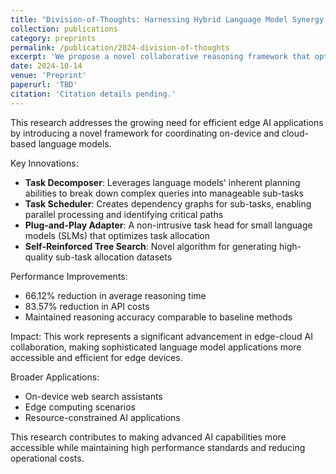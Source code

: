 ```yaml
---
title: "Division-of-Thoughts: Harnessing Hybrid Language Model Synergy for Efficient On-Device LLM Agents"
collection: publications
category: preprints
permalink: /publication/2024-division-of-thoughts
excerpt: 'We propose a novel collaborative reasoning framework that optimizes the synergy between edge-deployed small language models and cloud-based large language models, significantly reducing costs while maintaining performance.'
date: 2024-10-14
venue: 'Preprint'
paperurl: 'TBD'
citation: 'Citation details pending.'
---
```


This research addresses the growing need for efficient edge AI applications by introducing a novel framework for coordinating on-device and cloud-based language models.

Key Innovations:
* **Task Decomposer**: Leverages language models' inherent planning abilities to break down complex queries into manageable sub-tasks
* **Task Scheduler**: Creates dependency graphs for sub-tasks, enabling parallel processing and identifying critical paths
* **Plug-and-Play Adapter**: A non-intrusive task head for small language models (SLMs) that optimizes task allocation
* **Self-Reinforced Tree Search**: Novel algorithm for generating high-quality sub-task allocation datasets

Performance Improvements:
* 66.12% reduction in average reasoning time
* 83.57% reduction in API costs
* Maintained reasoning accuracy comparable to baseline methods

Impact:
This work represents a significant advancement in edge-cloud AI collaboration, making sophisticated language model applications more accessible and efficient for edge devices.

Broader Applications:
* On-device web search assistants
* Edge computing scenarios
* Resource-constrained AI applications

This research contributes to making advanced AI capabilities more accessible while maintaining high performance standards and reducing operational costs.
